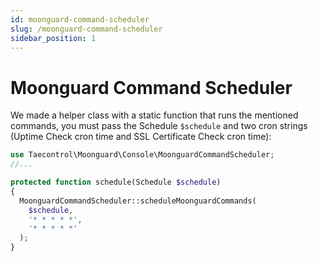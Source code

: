 ```yaml
---
id: moonguard-command-scheduler
slug: /moonguard-command-scheduler
sidebar_position: 1
---
```


# Moonguard Command Scheduler

We made a helper class with a static function that runs the mentioned commands, you must pass the Schedule `$schedule` and two cron strings (Uptime Check cron time and SSL Certificate Check cron time):

```php title="app/Console/Kernel.php"
use Taecontrol\Moonguard\Console\MoonguardCommandScheduler;
//...

protected function schedule(Schedule $schedule)
{
  MoonguardCommandScheduler::scheduleMoonguardCommands(
    $schedule, 
    '* * * * *', 
    '* * * * *'
  );
}
```